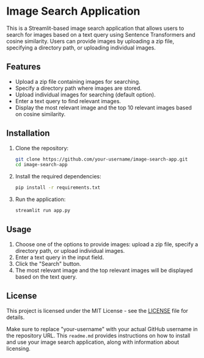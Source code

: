 # Image Search Application

This is a Streamlit-based image search application that allows users to search for images based on a text query using Sentence Transformers and cosine similarity. Users can provide images by uploading a zip file, specifying a directory path, or uploading individual images.

## Features

- Upload a zip file containing images for searching.
- Specify a directory path where images are stored.
- Upload individual images for searching (default option).
- Enter a text query to find relevant images.
- Display the most relevant image and the top 10 relevant images based on cosine similarity.

## Installation

1. Clone the repository:

   ```bash
   git clone https://github.com/your-username/image-search-app.git
   cd image-search-app
   ```

2. Install the required dependencies:

   ```bash
   pip install -r requirements.txt
   ```

3. Run the application:

   ```bash
   streamlit run app.py
   ```

## Usage

1. Choose one of the options to provide images: upload a zip file, specify a directory path, or upload individual images.
2. Enter a text query in the input field.
3. Click the "Search" button.
4. The most relevant image and the top relevant images will be displayed based on the text query.

## License

This project is licensed under the MIT License - see the [LICENSE](LICENSE) file for details.

Make sure to replace "your-username" with your actual GitHub username in the repository URL. This `readme.md` provides instructions on how to install and use your image search application, along with information about licensing.
